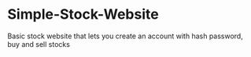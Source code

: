 # Simple-Stock-Website
Basic stock website that lets you create an account with hash password, buy and sell stocks
